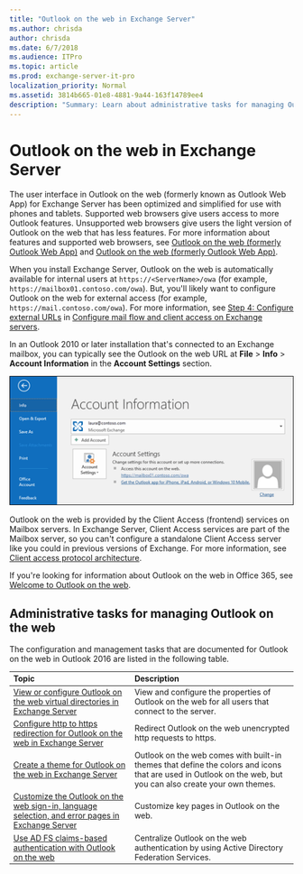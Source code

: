 ```yaml
---
title: "Outlook on the web in Exchange Server"
ms.author: chrisda
author: chrisda
ms.date: 6/7/2018
ms.audience: ITPro
ms.topic: article
ms.prod: exchange-server-it-pro
localization_priority: Normal
ms.assetid: 3814b665-01e8-4881-9a44-163f14789ee4
description: "Summary: Learn about administrative tasks for managing Outlook on the web (Outlook Web App) in Exchange Server 2016 or Exchange Server 2019."
---
```


# Outlook on the web in Exchange Server

The user interface in Outlook on the web (formerly known as Outlook Web App) for Exchange Server has been optimized and simplified for use with phones and tablets. Supported web browsers give users access to more Outlook features. Unsupported web browsers give users the light version of Outlook on the web that has less features. For more information about features and supported web browsers, see [Outlook on the web (formerly Outlook Web App)](../../new-features/new-features.md#OutlookAppfrom2013) and [Outlook on the web (formerly Outlook Web App)](../../new-features/new-features.md#OutlookAppfrom2010).
  
When you install Exchange Server, Outlook on the web is automatically available for internal users at `https://<ServerName>/owa` (for example, `https://mailbox01.contoso.com/owa`). But, you'll likely want to configure Outlook on the web for external access (for example, `https://mail.contoso.com/owa`). For more information, see [Step 4: Configure external URLs](../../plan-and-deploy/post-installation-tasks/configure-mail-flow-and-client-access.md#step-4-configure-external-urls) in [Configure mail flow and client access on Exchange servers](../../plan-and-deploy/post-installation-tasks/configure-mail-flow-and-client-access.md).
  
 In an Outlook 2010 or later installation that's connected to an Exchange mailbox, you can typically see the Outlook on the web URL at **File** \> **Info** \> **Account Information** in the **Account Settings** section.
  
![The Account Information page in Outlook 2016](../../media/1329d53d-0627-4377-8085-9eb63dcc7f97.png)
  
Outlook on the web is provided by the Client Access (frontend) services on Mailbox servers. In Exchange Server, Client Access services are part of the Mailbox server, so you can't configure a standalone Client Access server like you could in previous versions of Exchange. For more information, see [Client access protocol architecture](../../architecture/architecture.md#ClientAccessProtocol).
  
If you're looking for information about Outlook on the web in Office 365, see [Welcome to Outlook on the web](https://go.microsoft.com/fwlink/p/?LinkId=799535).
  
## Administrative tasks for managing Outlook on the web
<a name="Managing"> </a>

The configuration and management tasks that are documented for Outlook on the web in Outlook 2016 are listed in the following table.
  
|**Topic**|**Description**|
|:-----|:-----|
|[View or configure Outlook on the web virtual directories in Exchange Server](virtual-directories.md) <br/> |View and configure the properties of Outlook on the web for all users that connect to the server.  <br/> |
|[Configure http to https redirection for Outlook on the web in Exchange Server](http-to-https-redirection.md) <br/> |Redirect Outlook on the web unencrypted http requests to https.  <br/> |
|[Create a theme for Outlook on the web in Exchange Server](themes.md) <br/> |Outlook on the web comes with built-in themes that define the colors and icons that are used in Outlook on the web, but you can also create your own themes.  <br/> |
|[Customize the Outlook on the web sign-in, language selection, and error pages in Exchange Server](customize-outlook-on-the-web.md) <br/> |Customize key pages in Outlook on the web.  <br/> |
|[Use AD FS claims-based authentication with Outlook on the web](ad-fs-claims-based-auth.md) <br/> |Centralize Outlook on the web authentication by using Active Directory Federation Services.  <br/> |
   

